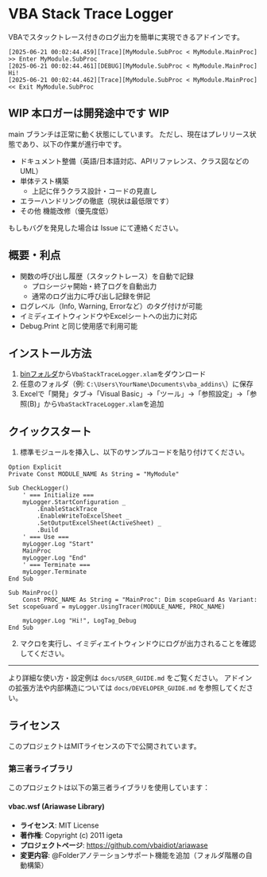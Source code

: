 # VBA Stack Trace Logger

VBAでスタックトレース付きのログ出力を簡単に実現できるアドインです。

```:Sample
[2025-06-21 00:02:44.459][Trace][MyModule.SubProc < MyModule.MainProc] >> Enter MyModule.SubProc
[2025-06-21 00:02:44.461][DEBUG][MyModule.SubProc < MyModule.MainProc] Hi!
[2025-06-21 00:02:44.462][Trace][MyModule.SubProc < MyModule.MainProc] << Exit MyModule.SubProc
```

## WIP 本ロガーは開発途中です WIP
main ブランチは正常に動く状態にしています。
ただし、現在はプレリリース状態であり、以下の作業が進行中です。

- ドキュメント整備（英語/日本語対応、APIリファレンス、クラス図などのUML）
- 単体テスト構築
  - 上記に伴うクラス設計・コードの見直し
- エラーハンドリングの徹底（現状は最低限です）
- その他 機能改修（優先度低）

もしもバグを発見した場合は Issue にて連絡ください。

## 概要・利点
- 関数の呼び出し履歴（スタックトレース）を自動で記録
  - プロシージャ開始・終了ログを自動出力
  - 通常のログ出力に呼び出し記録を併記
- ログレベル（Info, Warning, Errorなど）のタグ付けが可能
- イミディエイトウィンドウやExcelシートへの出力に対応
- Debug.Print と同じ使用感で利用可能

## インストール方法
1. [binフォルダ](vba_stack_trace_logger/bin)から`VbaStackTraceLogger.xlam`をダウンロード
2. 任意のフォルダ（例: `C:\Users\YourName\Documents\vba_addins\`）に保存
3. Excelで「開発」タブ→「Visual Basic」→「ツール」→「参照設定」→「参照(B)」から`VbaStackTraceLogger.xlam`を追加

## クイックスタート
1. 標準モジュールを挿入し、以下のサンプルコードを貼り付けてください。

```vba:MyModule
Option Explicit
Private Const MODULE_NAME As String = "MyModule"

Sub CheckLogger()
    ' === Initialize ===
    myLogger.StartConfiguration _
        .EnableStackTrace _
        .EnableWriteToExcelSheet _
        .SetOutputExcelSheet(ActiveSheet) _
        .Build
    ' === Use ===
    myLogger.Log "Start"
    MainProc
    myLogger.Log "End"
    ' === Terminate ===
    myLogger.Terminate
End Sub

Sub MainProc()
    Const PROC_NAME As String = "MainProc": Dim scopeGuard As Variant: Set scopeGuard = myLogger.UsingTracer(MODULE_NAME, PROC_NAME)
    
    myLogger.Log "Hi!", LogTag_Debug
End Sub
```

2. マクロを実行し、イミディエイトウィンドウにログが出力されることを確認してください。

---

より詳細な使い方・設定例は `docs/USER_GUIDE.md` をご覧ください。
アドインの拡張方法や内部構造については `docs/DEVELOPER_GUIDE.md` を参照してください。


## ライセンス
このプロジェクトはMITライセンスの下で公開されています。

### 第三者ライブラリ
このプロジェクトは以下の第三者ライブラリを使用しています：

#### vbac.wsf (Ariawase Library)
- **ライセンス**: MIT License
- **著作権**: Copyright (c) 2011 igeta
- **プロジェクトページ**: https://github.com/vbaidiot/ariawase
- **変更内容**: @Folderアノテーションサポート機能を追加（フォルダ階層の自動構築）
